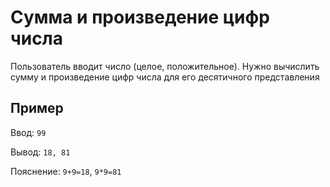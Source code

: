 # Сумма и произведение цифр числа
Пользователь вводит число (целое, положительное).
Нужно вычислить сумму и произведение цифр числа для его десятичного представления 

## Пример
Ввод: `99`

Вывод: `18, 81`

Пояснение: `9+9=18`, `9*9=81`
